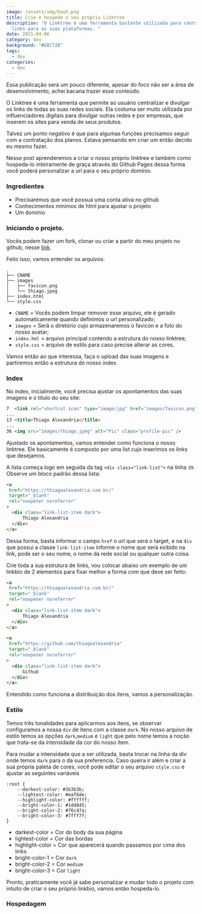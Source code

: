 ```yaml
---
image: /assets/img/bash.png
title: Crie e hospede o seu próprio Linktree
description: "O Linktree é uma ferramenta bastante utilizada para centralizar
  links para as suas plataformas. "
date: 2021-04-06
category: dev
background: "#EB7728"
tags:
  - dev
categories:
  - dev
---
```

Essa publicação será um pouco diferente, apesar do foco não ser a área de desenvolvimento, achei bacana trazer esse conteúdo. 

O Linktree é uma ferramenta que permite ao usuário centralizar e divulgar os links de todas as suas redes sociais. Ela costuma ser muito utilizada por influenciadores digitais para divulgar outras redes e por empresas, que inserem os sites para venda de seus produtos.

Talvez um ponto negativo é que para algumas funções precisamos seguir com a contratação dos planos. Estava pensando em criar um então decido eu mesmo fazer.

Nesse post aprenderemos a criar o nosso próprio linktree e também como hospeda-lo inteiramente de graça através do Github Pages dessa forma você poderá personalizar a url para o seu próprio domínio.

### Ingredientes

* Precisaremos que você possua uma conta ativa no github
* Conhecimentos mínimos de html para ajustar o projeto
* Um domínio

### Iniciando o projeto.

Vocês podem fazer um fork, clonar ou criar a partir do meu projeto no github, nesse [link](https://github.com/thiagoalexandria/own-link).

Feito isso, vamos entender os arquivos:

```
.
├── CNAME
├── images
│   ├── favicon.png
│   └── thiago.jpeg
├── index.html
└── style.css
```

* `CNAME` = Vocês podem limpar remover esse arquivo, ele é gerado automaticamente quando definimos o url personalizado;
* `images` = Será o diretório cujo armazenaremos o favicon e a foto do nosso avatar;
* `index.hml` = arquivo principal contendo a estrutura do nosso linktree;
* `style.css` = arquivo de estilo para caso precise alterar as cores.

Vamos então ao que interessa, faça o upload das suas imagens e partiremos então a estrutura do nosso index.

### Index

No index, inicialmente, você precisa ajustar os apontamentos das suas imagens e o titulo do seu site:

```html
7  <link rel="shortcut icon" type="image/jpg" href="images/favicon.png"/>
...
13 <title>Thiago Alexandria</title>
...
36 <img src="images/thiago.jpeg" alt="Pic" class="profile-pic" />
```

Ajustado os apontamentos, vamos entender como funciona o nosso linktree. Ele basicamente é composto por uma list cujo inserimos os links que desejamos.

A lista começa logo em seguida da tag `<div class="link-list">` na linha `39`. Observe um bloco padrão dessa lista:

```html
<a
 href="https://thiagoalexandria.com.br/"
 target="_blank"
 rel="noopener noreferrer"
>
  <div class="link-list-item dark">
      Thiago Alexandria
  </div>
</a>
```

Dessa forma, basta informar o campo `href` o url que será o target, e na `div` que possui a classe `link-list-item` informe o nome que será exibido na link, pode ser o seu nome, o nome da rede social ou qualquer outra coisa. 

Crie toda a sua estrutura de links, vou colocar abaixo um exemplo de um linkbio de 2 elementos para fixar melhor a forma com que deve ser feito:

```html
<a
 href="https://thiagoalexandria.com.br/"
 target="_blank"
 rel="noopener noreferrer"
>
  <div class="link-list-item dark">
      Thiago Alexandria
  </div>
</a>

<a
 href="https://github.com/thiagoalexandria"
 target="_blank"
 rel="noopener noreferrer"
>
  <div class="link-list-item dark">
      Github
  </div>
</a>
```

Entendido como funciona a distribuição dos itens, vamos a personalização.

### Estilo

Temos três tonalidades para aplicarmos aos itens, se observar configuramos a nossa `div` de itens com a classe `dark`. No nosso arquivo de estilo temos as opções `dark`,`medium` e `light` que pelo nome temos a noção que trata-se da intensidade da cor do nosso item.

Para mudar a intensidade que a ser utilizada, basta trocar na linha da div onde temos `dark` para o da sua preferencia. Caso queira ir além e criar a sua própria paleta de cores, você pode editar o seu arquivo `style.css` e ajustar as seguintes variáveis

```
:root {
	--darkest-color: #3b3b3b;
	--lightest-color: #eaf6de;
	--highlight-color: #ffffff;
	--bright-color-1: #1dd845;
	--bright-color-2: #76c47a;
	--bright-color-3: #7fff7f;
}
```

* darkest-color = Cor do body da sua página
* lightest-color = Cor das bordas
* highlight-color = Cor que aparecerá quando passamos por cima dos links
* bright-color-1 = Cor `dark`
* bright-color-2 = Cor `medium`
* bright-color-3 = Cor `light`


Pronto, praticamente você já sabe personalizar e mudar todo o projeto com intuito de criar o seu próprio linkbio, vamos então hospeda-lo.

### Hospedagem

